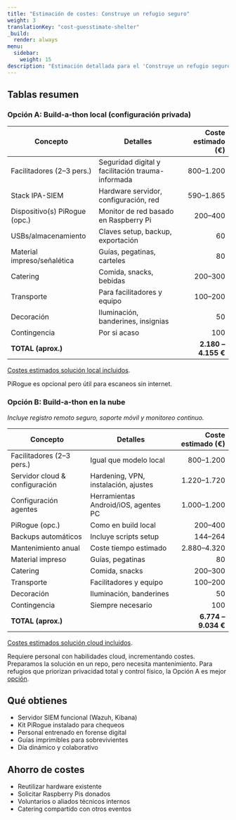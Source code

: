 ```yaml
---
title: "Estimación de costes: Construye un refugio seguro"
weight: 3
translationKey: "cost-guesstimate-shelter"
_build:
  render: always
menu:
  sidebar:
    weight: 15
description: "Estimación detallada para el 'Construye un refugio seguro'—taller práctico donde el personal configura su propio laboratorio de seguridad digital (Wazuh + Pirogue) con ayuda de facilitadores."
---
```


## Tablas resumen

### Opción A: Build-a-thon local (configuración privada)

| **Concepto**                  | **Detalles**                                      | **Coste estimado (€)** |
|-------------------------------|---------------------------------------------------|-----------------------:|
| Facilitadores (2–3 pers.)     | Seguridad digital y facilitación trauma-informada |              800–1.200 |
| Stack IPA-SIEM                | Hardware servidor, configuración, red             |              590–1.865 |
| Dispositivo(s) PiRogue (opc.) | Monitor de red basado en Raspberry Pi             |                200–400 |
| USBs/almacenamiento           | Claves setup, backup, exportación                 |                     60 |
| Material impreso/señalética   | Guías, pegatinas, carteles                        |                     80 |
| Catering                      | Comida, snacks, bebidas                           |                200–300 |
| Transporte                    | Para facilitadores y equipo                       |                100–200 |
| Decoración                    | Iluminación, banderines, insignias                |                     50 |
| Contingencia                  | Por si acaso                                      |                    100 |
| **TOTAL (aprox.)**            |                                                   |    **2.180 – 4.155 €** |

[Costes estimados solución local incluidos](/docs/lab/costs.md).

PiRogue es opcional pero útil para escaneos sin internet.

### Opción B: Build-a-thon en la nube

*Incluye registro remoto seguro, soporte móvil y monitoreo continuo.*

| **Concepto**                   | **Detalles**                         | **Coste estimado (€)** |
|--------------------------------|--------------------------------------|-----------------------:|
| Facilitadores (2–3 pers.)      | Igual que modelo local               |              800–1.200 |
| Servidor cloud & configuración | Hardening, VPN, instalación, ajustes |            1.220–1.720 |
| Configuración agentes          | Herramientas Android/iOS, agentes PC |            1.000–1.200 |
| PiRogue (opc.)                 | Como en build local                  |                200–400 |
| Backups automáticos            | Incluye scripts setup                |                144–264 |
| Mantenimiento anual            | Coste tiempo estimado                |            2.880–4.320 |
| Material impreso               | Guías, pegatinas                     |                     80 |
| Catering                       | Comida, snacks                       |                200–300 |
| Transporte                     | Facilitadores y equipo               |                100–200 |
| Decoración                     | Iluminación, banderines              |                     50 |
| Contingencia                   | Siempre necesario                    |                    100 |
| **TOTAL (aprox.)**             |                                      |    **6.774 – 9.034 €** |

[Costes estimados solución cloud incluidos](/docs/lab/costs-cloud.md).

Requiere personal con habilidades cloud, incrementando costes. Preparamos la solución en un repo, pero necesita mantenimiento. Para refugios que priorizan privacidad total y control físico, la Opción A es mejor [opción](/docs/lab/architectures.md).

## Qué obtienes

* Servidor SIEM funcional (Wazuh, Kibana)
* Kit PiRogue instalado para chequeos
* Personal entrenado en forense digital
* Guías imprimibles para sobrevivientes
* Día dinámico y colaborativo

## Ahorro de costes

* Reutilizar hardware existente
* Solicitar Raspberry Pis donados
* Voluntarios o aliados técnicos internos
* Catering compartido con otros eventos
